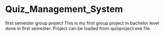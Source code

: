 # Quiz_Management_System
first semester group project
This is my first group project in bachelor level done in first semester.
Project can be loaded from quizproject.exe file.
